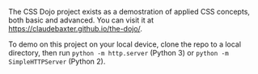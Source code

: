 The CSS Dojo project exists as a demostration of applied CSS concepts,
both basic and advanced. You can visit it at https://claudebaxter.github.io/the-dojo/.

To demo on this project on your local device, clone the repo to a local directory, then run `python -m http.server` (Python 3) or `python -m SimpleHTTPServer` (Python 2).
